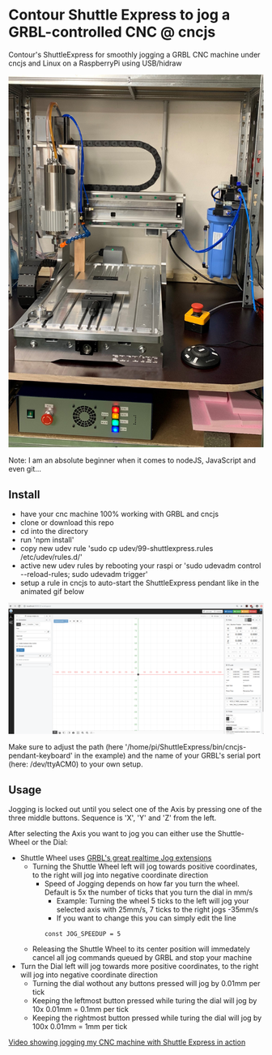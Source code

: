 # Contour Shuttle Express to jog a GRBL-controlled CNC @ cncjs
Contour's ShuttleExpress for smoothly jogging a GRBL CNC machine under cncjs and Linux on a RaspberryPi using USB/hidraw

![Image of CNC machine](https://github.com/Duffmann/ShuttleGRBL/blob/master/doc/Sorotec_CL04.jpg)

Note: I am an absolute beginner when it comes to nodeJS, JavaScript and even git...

## Install
- have your cnc machine 100% working with GRBL and cncjs
- clone or download this repo
- cd into the directory
- run 'npm install'
- copy new udev rule 'sudo cp udev/99-shuttlexpress.rules /etc/udev/rules.d/'
- active new udev rules by rebooting your raspi or 'sudo udevadm control --reload-rules; sudo udevadm trigger'
- setup a rule in cncjs to auto-start the ShuttleExpress pendant like in the animated gif below

![Adjust cncjs settings to auto-start ShuttleExpress pendant](https://github.com/Duffmann/ShuttleGRBL/blob/master/doc/cncjs_event_settings_for_ShuttleJog.gif)

Make sure to adjust the path (here '/home/pi/ShuttleExpress/bin/cncjs-pendant-keyboard' in the example) and the name of your GRBL's serial port (here: /dev/ttyACM0) to your own setup.

## Usage

Jogging is locked out until you select one of the Axis by pressing one of the three middle buttons. Sequence is 'X', 'Y' and 'Z' from the left.

After selecting the Axis you want to jog you can either use the Shuttle-Wheel or the Dial:
* Shuttle Wheel uses [GRBL's great realtime Jog extensions](https://github.com/gnea/grbl/wiki/Grbl-v1.1-Jogging)
  * Turning the Shuttle Wheel left will jog towards positive coordinates, to the right will jog into negative coordinate direction
    * Speed of Jogging depends on how far you turn the wheel. Default is 5x the number of ticks that you turn the dial in mm/s
      * Example: Turning the wheel 5 ticks to the left will jog your selected axis with 25mm/s, 7 ticks to the right jogs -35mm/s
      * If you want to change this you can simply edit the line 
      ```
      const JOG_SPEEDUP = 5
      ```
  * Releasing the Shuttle Wheel to its center position will immedately cancel all jog commands queued by GRBL and stop your machine
* Turn the Dial left will jog towards more positive coordinates, to the right will jog into negative coordinate direction
  * Turning the dial wothout any buttons pressed will jog by 0.01mm per tick
  * Keeping the leftmost button pressed while turing the dial will jog by 10x 0.01mm = 0.1mm per tick
  * Keeping the rightmost button pressed while turing the dial will jog by 100x 0.01mm = 1mm per tick
    
[Video showing jogging my CNC machine with Shuttle Express in action](https://youtu.be/t8IjArDwbs0)
